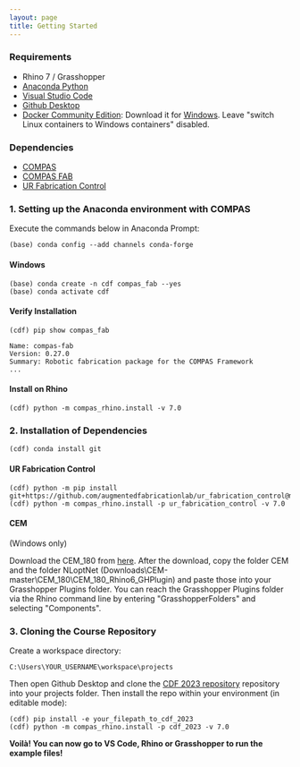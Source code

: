 ```yaml
---
layout: page
title: Getting Started
---
```


### Requirements

* Rhino 7 / Grasshopper
* [Anaconda Python](https://www.anaconda.com/distribution/?gclid=CjwKCAjwo9rtBRAdEiwA_WXcFoyH8v3m-gVC55J6YzR0HpgB8R-PwM-FClIIR1bIPYZXsBtbPRfJ8xoC6HsQAvD_BwE)
* [Visual Studio Code](https://code.visualstudio.com/)
* [Github Desktop](https://desktop.github.com/)
* [Docker Community Edition](https://www.docker.com/get-started): Download it for [Windows](https://store.docker.com/editions/community/docker-ce-desktop-windows). Leave "switch Linux containers to Windows containers" disabled.

### Dependencies

* [COMPAS](https://compas-dev.github.io/)
* [COMPAS FAB](https://gramaziokohler.github.io/compas_fab/latest/)
* [UR Fabrication Control](https://github.com/augmentedfabricationlab/ur_fabrication_control)

### 1. Setting up the Anaconda environment with COMPAS

Execute the commands below in Anaconda Prompt:
	
    (base) conda config --add channels conda-forge

#### Windows
    (base) conda create -n cdf compas_fab --yes
    (base) conda activate cdf


#### Verify Installation

    (cdf) pip show compas_fab

    Name: compas-fab
    Version: 0.27.0
    Summary: Robotic fabrication package for the COMPAS Framework
    ...

#### Install on Rhino

    (cdf) python -m compas_rhino.install -v 7.0


### 2. Installation of Dependencies

    (cdf) conda install git

#### UR Fabrication Control
    
    (cdf) python -m pip install git+https://github.com/augmentedfabricationlab/ur_fabrication_control@master#egg=ur_fabrication_control
    (cdf) python -m compas_rhino.install -p ur_fabrication_control -v 7.0

#### CEM 
(Windows only)

Download the CEM_180 from [here](https://github.com/computational-structural-design/CEM).
After the download, copy the folder CEM and the folder NLoptNet (Downloads\CEM-master\CEM_180\CEM_180_Rhino6_GHPlugin) and paste those into your Grasshopper Plugins folder. You can reach the Grasshopper Plugins folder via the Rhino command line by entering "GrasshopperFolders" and selecting "Components".


### 3. Cloning the Course Repository

Create a workspace directory:

    C:\Users\YOUR_USERNAME\workspace\projects

Then open Github Desktop and clone the [CDF 2023 repository](https://github.com/augmentedfabricationlab/cdf_2023) repository into your projects folder. Then install the repo within your environment (in editable mode):

    (cdf) pip install -e your_filepath_to_cdf_2023
    (cdf) python -m compas_rhino.install -p cdf_2023 -v 7.0

**Voilà! You can now go to VS Code, Rhino or Grasshopper to run the example files!**
